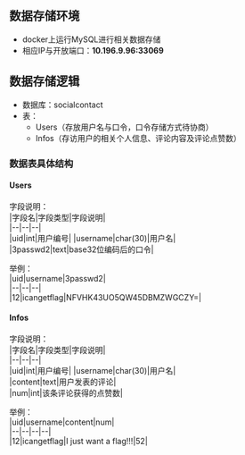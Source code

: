 ## 数据存储环境  
+ docker上运行MySQL进行相关数据存储  
+ 相应IP与开放端口：**10.196.9.96:33069**  
## 数据存储逻辑  
+ 数据库：socialcontact  
+ 表：  
    + Users（存放用户名与口令，口令存储方式待协商）
    + Infos（存访用户的相关个人信息、评论内容及评论点赞数） 
### 数据表具体结构  
#### Users  
字段说明：  
|字段名|字段类型|字段说明|  
|--|--|--|  
|uid|int|用户编号|
|username|char(30)|用户名|  
|3passwd2|text|base32位编码后的口令|  


举例：  
|uid|username|3passwd2|  
|--|--|--|  
|12|icangetflag|NFVHK43UO5QW45DBMZWGCZY=|  

#### Infos  
字段说明：  
|字段名|字段类型|字段说明|  
|--|--|--|  
|uid|int|用户编号|
|username|char(30)|用户名|  
|content|text|用户发表的评论|  
|num|int|该条评论获得的点赞数|  


举例：  
|uid|username|content|num|  
|--|--|--|--|  
|12|icangetflag|I just want a flag!!!|52|  

